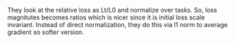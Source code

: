 They look at the relative loss as Lt/L0 and normalize over tasks. So, loss magnitutes becomes ratios which is nicer since it is initial loss scale invariant. Instead of direct normalization, they do this via l1 norm to average gradient so softer version.
